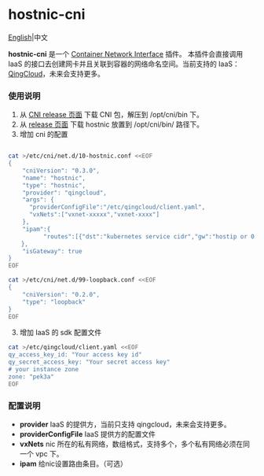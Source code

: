 # hostnic-cni

[English](README.md)|中文

**hostnic-cni** 是一个 [Container Network Interface](https://github.com/containernetworking/cni) 插件。 本插件会直接调用 IaaS 的接口去创建网卡并且关联到容器的网络命名空间。当前支持的 IaaS：[QingCloud](http://qingcloud.com)，未来会支持更多。

### 使用说明

1. 从 [CNI release 页面](https://github.com/containernetworking/cni/releases)  下载 CNI 包，解压到 /opt/cni/bin 下。
2. 从 [release 页面](https://github.com/yunify/hostnic-cni/releases) 下载 hostnic 放置到 /opt/cni/bin/ 路径下。
3. 增加 cni 的配置

```bash

cat >/etc/cni/net.d/10-hostnic.conf <<EOF
{
    "cniVersion": "0.3.0",
    "name": "hostnic",
    "type": "hostnic",
    "provider": "qingcloud",
    "args": {
      "providerConfigFile":"/etc/qingcloud/client.yaml",
      "vxNets":["vxnet-xxxxx","vxnet-xxxx"]
    },    
    "ipam":{
          "routes":[{"dst":"kubernetes service cidr","gw":"hostip or 0.0.0.0"}]
  　},
    "isGateway": true
}
EOF

cat >/etc/cni/net.d/99-loopback.conf <<EOF
{
	"cniVersion": "0.2.0",
	"type": "loopback"
}
EOF
```
3. 增加 IaaS 的 sdk 配置文件

```bash
cat >/etc/qingcloud/client.yaml <<EOF
qy_access_key_id: "Your access key id"
qy_secret_access_key: "Your secret access key"
# your instance zone
zone: "pek3a"
EOF
```
### 配置说明
* **provider** IaaS 的提供方，当前只支持 qingcloud，未来会支持更多。
* **providerConfigFile** IaaS 提供方的配置文件
* **vxNets** nic 所在的私有网络，数组格式，支持多个，多个私有网络必须在同一个 vpc 下。
* **ipam** 给nic设置路由条目。（可选）
